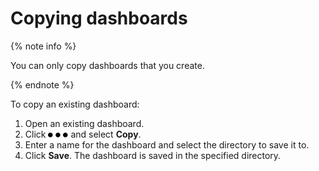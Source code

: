 # Copying dashboards

{% note info %}

You can only copy dashboards that you create.

{% endnote %}

To copy an existing dashboard:

1. Open an existing dashboard.
1. Click ![image](../../_assets/ellipsis.svg) and select **Copy**.
1. Enter a name for the dashboard and select the directory to save it to.
1. Click **Save**. The dashboard is saved in the specified directory.

